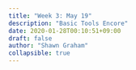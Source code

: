 ```yaml
---
title: "Week 3: May 19"
description: "Basic Tools Encore"
date: 2020-01-28T00:10:51+09:00
draft: false
author: "Shawn Graham"
collapsible: true
---
```

